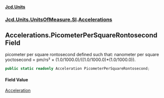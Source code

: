 #### [Jcd.Units](index.md 'index')
### [Jcd.Units.UnitsOfMeasure.SI](Jcd.Units.UnitsOfMeasure.SI.md 'Jcd.Units.UnitsOfMeasure.SI').[Accelerations](Accelerations.md 'Jcd.Units.UnitsOfMeasure.SI.Accelerations')

## Accelerations.PicometerPerSquareRontosecond Field

picometer per square rontosecond defined such that: nanometer per square yoctosecond = pm/rs² × (1.0/1000.0)/((1.0/1000.0)*(1.0/1000.0)).

```csharp
public static readonly Acceleration PicometerPerSquareRontosecond;
```

#### Field Value
[Acceleration](Acceleration.md 'Jcd.Units.UnitTypes.Acceleration')